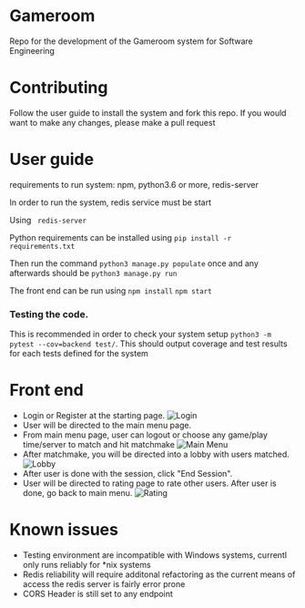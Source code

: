 # Gameroom
Repo for the development of the Gameroom system for Software Engineering

# Contributing
Follow the user guide to install the system and fork this repo. If you would want to make any changes, please make a pull request
# User guide

requirements to run system: npm, python3.6 or more, redis-server

In order to run the system, redis service must be start

Using ```
redis-server```

Python requirements can be installed using ```pip install -r requirements.txt```

Then run the command ```python3 manage.py populate``` once and any afterwards should be ```python3 manage.py run```

The front end can be run using ```npm install``` 
```npm start```

### Testing the code. 
This is recommended in order to check your system setup  ```python3 -m pytest --cov=backend test/```. This should output coverage and test results for each tests defined for the system

# Front end
- Login or Register at the starting page.
![Login](screenshots/signin.png?s=200)
- User will be directed to the main menu page.
- From main menu page, user can logout or choose any game/play time/server to match and hit matchmake
![Main Menu](screenshots/main_menu.png?s=200)
- After matchmake, you will be directed into a lobby with users matched.
![Lobby](screenshots/lobby.png?s=200)
- After user is done with the session, click "End Session".
- User will be directed to rating page to rate other users. After user is done, go back to main menu.
![Rating](screenshots/rating.png?s=200)

# Known issues
- Testing environment are incompatible with Windows systems, currentl only runs reliably for *nix systems
- Redis reliability will require additonal refactoring as the current means of access the redis server is fairly error prone
- CORS Header is still set to any endpoint
